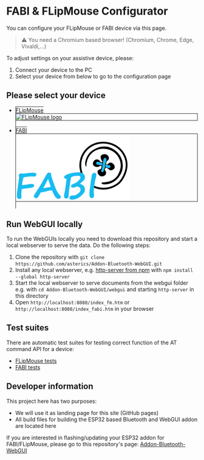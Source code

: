 # FABI & FLipMouse Configurator

You can configure your FLipMouse or FABI device via this page.

> :warning: You need a Chromium based browser! (Chromium, Chrome, Edge, Vivaldi,...)

To adjust settings on your assistive device, please:

1. Connect your device to the PC
2. Select your device from below to go to the configuration page

## Please select your device
<ul>
    <li>
        <a href="https://flipmouse.asterics.eu" style="border: 1px solid; margin-bottom: 1em">
            <span>FLipMouse</span>
            <div style="border: 1px solid"><img src="https://github.com/asterics/Addon-Bluetooth-WebGUI/blob/main/webgui/img/fm_lowres.png" alt="FLipMouse logo" width="300"/></div>
        </a>
    </li>
    <li>
        <a href="https://fabi.asterics.eu" style="border: 1px solid">
            <span>FABI</span>
            <div style="border: 1px solid"><img src="https://github.com/asterics/Addon-Bluetooth-WebGUI/blob/main/webgui/img/fabi_lowres.png" alt="FABI logo" width="300"/></div>
        </a>
    </li>
</ul>

## Run WebGUI locally
To run the WebGUIs locally you need to download this repository and start a local webserver to serve the data. Do the following steps:
1. Clone the repository with `git clone https://github.com/asterics/Addon-Bluetooth-WebGUI.git`
2. Install any local webserver, e.g. [http-server from npm](https://www.npmjs.com/package/http-server) with `npm install --global http-server`
3. Start the local webserver to serve documents from the webgui folder e.g. with `cd Addon-Bluetooth-WebGUI/webgui` and starting `http-server` in this directory
4. Open `http://localhost:8080/index_fm.htm` or `http://localhost:8080/index_fabi.htm` in your browser

## Test suites
There are automatic test suites for testing correct function of the AT command API for a device:
* [FLipMouse tests](https://asterics.github.io/Addon-Bluetooth-WebGUI/webgui/test_fm.htm)
* [FABI tests](https://asterics.github.io/Addon-Bluetooth-WebGUI/webgui/test_fabi.htm)

## Developer information

This project here has two purposes:

* We will use it as landing page for this site (GitHub pages)
* All build files for building the ESP32 based Bluetooth and WebGUI addon are located here

If you are interested in flashing/updating your ESP32 addon for FABI/FLipMouse, please go to this repository's page: [Addon-Bluetooth-WebGUI](https://github.com/asterics/Addon-Bluetooth-WebGUI)